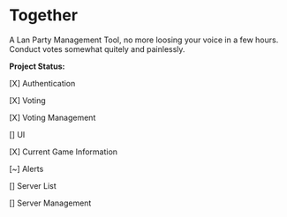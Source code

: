 Together
========

A Lan Party Management Tool, no more loosing your voice in a few hours. Conduct votes somewhat quitely and painlessly.


**Project Status:**

[X] Authentication

[X] Voting

[X] Voting Management

[] UI

[X] Current Game Information

[~] Alerts

[] Server List

[] Server Management
